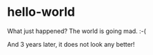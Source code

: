 # hello-world
What just happened?
The world is going mad.
:-(

And 3 years later, it does not look any better!
